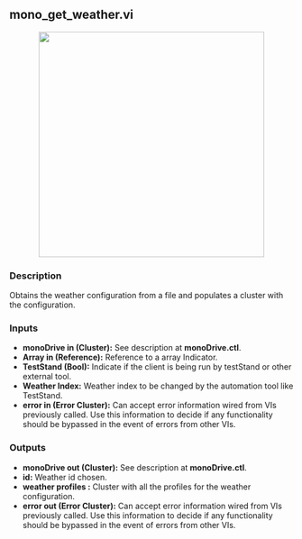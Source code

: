 ## mono_get_weather.vi
<p align="center">
<img src="https://github.com/monoDriveIO/client/raw/master/WikiPhotos/LV_client/weather/mono__get__weatherc.png" 
width="400"  />
</p>

### Description 
Obtains the weather configuration  from a file and populates a cluster with the configuration.

### Inputs

- **monoDrive in (Cluster):** See description at **monoDrive.ctl**.
- **Array in (Reference):** Reference to a array Indicator.
- **TestStand (Bool):** Indicate if the client is being run by testStand or other external tool.
- **Weather Index:** Weather index to be changed by the automation tool like TestStand.
- **error in (Error Cluster):** Can accept error information wired from VIs previously called. Use this information to decide if any functionality should be bypassed in the event of errors from other VIs.


### Outputs
- **monoDrive out (Cluster):** See description at **monoDrive.ctl**.
- **id:** Weather id chosen.
- **weather profiles :** Cluster with all the profiles for the weather configuration.
- **error out (Error Cluster):** Can accept error information wired from VIs previously called. Use this information to decide if any functionality should be bypassed in the event of errors from other VIs.

